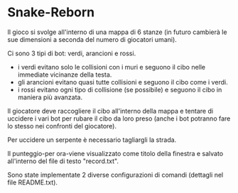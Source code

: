 # Snake-Reborn
Il gioco si svolge all'interno di una mappa di 6 stanze (in futuro cambierà le sue dimensioni a seconda del numero di giocatori umani).

Ci sono 3 tipi di bot: verdi, arancioni e rossi.
 - i verdi evitano solo le collisioni con i muri e seguono il cibo nelle immediate vicinanze della testa.
 - gli arancioni evitano quasi tutte collisioni e seguono il cibo come i verdi.
 - i rossi evitano ogni tipo di collisione (se possibile) e seguono il cibo in maniera più avanzata.

Il giocatore deve raccogliere il cibo all'interno della mappa e tentare di uccidere i vari bot per rubare il cibo da loro preso (anche i bot potranno fare lo stesso nei confronti del giocatore).

Per uccidere un serpente è necessario tagliargli la strada.

Il punteggio-per ora-viene visualizzato come titolo della finestra e salvato all'interno del file di testo "record.txt".

Sono state implementate 2 diverse configurazioni di comandi (dettagli nel file README.txt).
